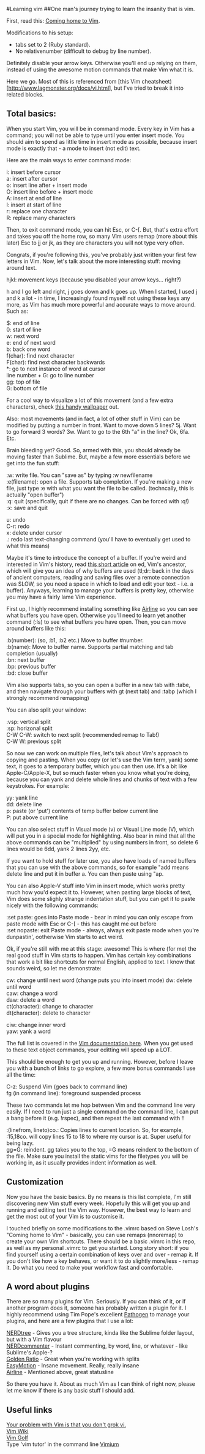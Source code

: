 #Learning vim
##One man's journey trying to learn the insanity that is vim.

First, read this: [Coming home to Vim](http://stevelosh.com/blog/2010/09/coming-home-to-vim/).  

Modifications to his setup: 
* tabs set to 2 (Ruby standard).  
* No relativenumber (difficult to debug by line number).

Definitely disable your arrow keys. Otherwise you'll end up relying on them,
instead of using the awesome motion commands that make Vim what it is.

Here we go. Most of this is referenced from [this Vim
cheatsheet)[http://www.lagmonster.org/docs/vi.html], but I've tried to break
it into related blocks. 

Total basics:
------------

When you start Vim, you will be in command mode. Every key in Vim has
a command; you will not be able to type until you enter insert mode. You should
aim to spend as little time in insert mode as possible, because insert mode is
exactly that - a mode to insert (not edit) text.

Here are the main ways to enter command mode:

i: insert before cursor    
a: insert after cursor  
o: insert line after + insert mode    
O: insert line before + insert mode  
A: insert at end of line  
I: insert at start of line  
r: replace one character  
R: replace many characters  

Then, to exit command mode, you can hit Esc, or C-\[. But, that's extra effort
and takes you off the home row, so many Vim users remap (more about this later)
Esc to jj or jk, as they are characters you will not type very often. 

Congrats, if you're following this, you've probably just written your first few
letters in Vim. Now, let's talk about the more interesting stuff: moving around
text.

hjkl: movement keys (because you disabled your arrow keys... right?)

h and l go left and right, j goes down and k goes up. When I started, I used
j and k a lot - in time, I increasingly found myself not using these keys any
more, as Vim has much more powerful and accurate ways to move around. Such as:

$: end of line    
0: start of line  
w: next word    
e: end of next word  
b: back one word  
f(char): find next character  
F(char): find next character backwards  
\*: go to next instance of word at cursor    
line number + G: go to line number  
gg: top of file  
G: bottom of file  

For a cool way to visualize a lot of this movement (and a few extra
characters), check [this handy
wallpaper](http://inside.github.io/vim-presentation/images/vim-move-shortcuts.png) out.

Also: most movements (and in fact, a lot of other stuff in Vim) can be modified
by putting a number in front. Want to move down 5 lines? 5j. Want to go forward
3 words? 3w. Want to go to the 6th "a" in the line? Ok, 6fa. Etc.

Brain bleeding yet? Good. So, armed with this, you should already be moving
faster than Sublime. But, maybe a few more essentials before we get into the
fun stuff:

:w: write file. You can "save as" by typing :w newfilename    
:e(filename): open a file. Supports tab completion. If you're making a new file,
just type :e with what you want the file to be called. (techncally, this is
actually "open buffer")    
:q: quit (specifically, quit if there are no changes. Can be forced with :q!)    
\:x: save and quit    

u: undo  
C-r: redo  
x: delete under cursor  
.: redo last text-changing command (you'll have to eventually get used to what this means)  

Maybe it's time to introduce the concept of a buffer. If you're weird and
interested in Vim's history, read [this short
article](http://blog.sanctum.geek.nz/actually-using-ed/) on ed, Vim's ancestor,
which will give you an idea of why buffers are used (tl;dr: back in the days of
ancient computers, reading and saving files over a remote connection was SLOW,
so you need a space in which to load and edit your text - i.e. a buffer).
Anyways, learning to manage your buffers is pretty key, otherwise you may have
a fairly lame Vim experience. 

First up, I highly recommend installing something like
[Airline](https://github.com/bling/vim-airline) so you can see what buffers you
have open. Otherwise you'll need to learn yet another command (:ls) to see what
buffers you have open. Then, you can move around buffers like this:

:b(number): (so, :b1, :b2 etc.) Move to buffer #number.  
:b(name): Move to buffer name. Supports partial matching and tab completion
(usually)  
:bn: next buffer  
:bp: previous buffer  
:bd: close buffer  

Vim also supports tabs, so you can open a buffer in a new tab with :tabe, and
then navigate through your buffers with gt (next tab) and :tabp (which
I strongly recommend remapping) 

You can also split your window:

:vsp: vertical split  
:sp: horizonal split  
C-W C-W: switch to next split (recommended remap to Tab!)  
C-W W: previous split  

So now we can work on multiple files, let's talk about Vim's approach to
copying and pasting. When you copy (or let's use the Vim term, yank) some text,
it goes to a temporary buffer, which you can then use. It's a bit like
Apple-C/Apple-X, but so much faster when you know what you're doing, because
you can yank and delete whole lines and chunks of text with a few keystrokes.
For example:

yy: yank line  
dd: delete line  
p: paste (or 'put') contents of temp buffer below current line    
P: put above current line    

You can also select stuff in Visual mode (v) or Visual Line mode (V), which
will put you in a special mode for highlighting. Also bear in mind that all the
above commands can be "multiplied" by using numbers in front, so delete 6 lines
would be 6dd, yank 2 lines 2yy, etc.

If you want to hold stuff for later use, you also have loads of named buffers
that you can use with the above commands, so for example "add means delete line
and put it in buffer a. You can then paste using "ap.

You can also Apple-V stuff into Vim in insert mode, which works pretty much how
you'd expect it to. However, when pasting large blocks of text, Vim does some
slighly strange indentation stuff, but you can get it to paste nicely with the
following commands:

:set paste: goes into Paste mode - bear in mind you can only escape from paste
mode with Esc or C-\[ - this has caught me out before  
:set nopaste: exit Paste mode - always, always exit paste mode when you're dunpastin', ootherwise Vim starts to act weird.  

Ok, if you're still with me at this stage: awesome! This is where (for me) the
real good stuff in Vim starts to happen. Vim has certain key combinations that
work a bit like shortcuts for normal English, applied to text. I know that
sounds weird, so let me demonstrate:

cw: change until next word (change puts you into insert mode)
dw: delete until word  
caw: change a word    
daw: delete a word  
ct(character): change to character  
dt(character): delete to character  

ciw: change inner word  
yaw: yank a word  

The full list is covered in the [Vim documentation
here](http://vimdoc.sourceforge.net/htmldoc/motion.html#text-objects). When you
get used to these text object commands, your editting will speed up a LOT. 

This should be enough to get you up and running. However, before I leave you
with a bunch of links to go explore, a few more bonus commands I use all the
time:

C-z: Suspend Vim (goes back to command line)  
fg (in command line): foreground suspended process  

These two commands let me hop between Vim and the command line very easily. If
I need to run just a single command on the command line, I can put a bang before it (e.g. !rspec),
and then repeat the last command with !!

:(linefrom, lineto)co.: Copies lines to current location. So, for example,
:15,18co. will copy lines 15 to 18 to where my cursor is at. Super useful for
being lazy.  
gg=G: reindent. gg takes you to the top, =G means reindent to the bottom of the
file. Make sure you install the static vims for the filetypes you will be
working in, as it usually provides indent information as well.  

Customization
-------------

Now you have the basic basics. By no means is this list complete, I'm still
discovering new Vim stuff every week. Hopefully this will get you up and
running and editing text the Vim way. However, the best way to learn and get the most out
of your Vim is to customise it. 

I touched briefly on some modifications to the .vimrc based on Steve Losh's "Coming home to Vim" - basically, you can use remaps (nnoremap) to create your own Vim shortcuts. There should be a basic .vimrc in this repo, as well as my personal .vimrc to get you started. Long story short: if you find yourself using a certain combination of keys over and over - remap it. If you don't like how a key behaves, or want it to do slightly more/less - remap it. Do what you need to make your workflow fast and comfortable.

A word about plugins
-------------------

There are so many plugins for Vim. Seriously. If you can think of it, or if
another program does it, someone has probably written a plugin for it. I highly
recommend using Tim Pope's excellent
[Pathogen](https://github.com/tpope/vim-pathogen) to manage your plugins, and
here are a few plugins that I use a lot:

[NERDtree](https://github.com/scrooloose/nerdtree) - Gives you a tree
structure, kinda like the Sublime folder layout, but with a Vim flavour  
[NERDcommenter](https://github.com/scrooloose/nerdcommenter) - Instant
commenting, by word, line, or whatever - like Sublime's Apple-?  
[Golden Ratio](https://github.com/roman/golden-ratio) - Great when you're
working with splits  
[EasyMotion](https://github.com/Lokaltog/vim-easymotion) - Insane movement.
Really, really insane  
[Airline](https://github.com/bling/vim-airline) - Mentioned above, great
statusline


So there you have it. About as much Vim as I can think of right now, please let
me know if there is any basic stuff I should add.

Useful links
------------

[Your problem with Vim is that you don't grok vi.](http://stackoverflow.com/questions/1218390/what-is-your-most-productive-shortcut-with-vim/1220118#1220118)  
[Vim Wiki](http://vim.wikia.com/wiki/Vim_Tips_Wiki)  
[Vim Golf](http://www.vimgolf.com/)  
Type 'vim tutor' in the command line
[Vimium](https://chrome.google.com/webstore/detail/vimium/dbepggeogbaibhgnhhndojpepiihcmeb?hl=en)
